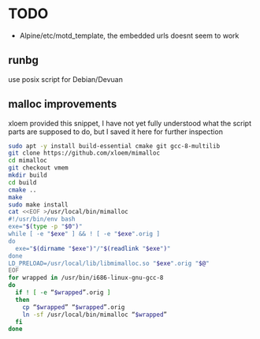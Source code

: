 # TODO

- Alpine/etc/motd_template, the embedded urls doesnt seem to work

## runbg

use posix script for Debian/Devuan

## malloc improvements

xloem provided this snippet, I have not yet fully understood what the
script parts are supposed to do, but I saved it here for further inspection

```bash
sudo apt -y install build-essential cmake git gcc-8-multilib
git clone https://github.com/xloem/mimalloc
cd mimalloc
git checkout vmem
mkdir build
cd build
cmake ..
make
sudo make install
cat <<EOF >/usr/local/bin/mimalloc
#!/usr/bin/env bash
exe="$(type -p "$0")"
while [ -e "$exe" ] && ! [ -e "$exe".orig ]
do
  exe="$(dirname "$exe")"/"$(readlink "$exe")"
done
LD_PRELOAD=/usr/local/lib/libmimalloc.so "$exe".orig "$@"
EOF
for wrapped in /usr/bin/i686-linux-gnu-gcc-8
do
  if ! [ -e “$wrapped”.orig ]
  then
    cp “$wrapped” “$wrapped”.orig
    ln -sf /usr/local/bin/mimalloc “$wrapped”
  fi
done
```
